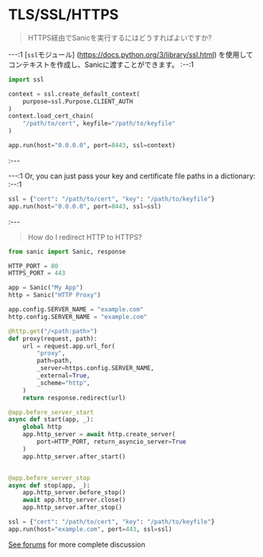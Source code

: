 # TLS/SSL/HTTPS

> HTTPS経由でSanicを実行するにはどうすればよいですか?

---:1
[`ssl`モジュール] (https://docs.python.org/3/library/ssl.html) を使用してコンテキストを作成し、Sanicに渡すことができます。
:--:1
```python
import ssl

context = ssl.create_default_context(
    purpose=ssl.Purpose.CLIENT_AUTH
)
context.load_cert_chain(
    "/path/to/cert", keyfile="/path/to/keyfile"
)

app.run(host="0.0.0.0", port=8443, ssl=context)
```
:---

---:1
Or, you can just pass your key and certificate file paths in a dictionary:
:--:1
```python
ssl = {"cert": "/path/to/cert", "key": "/path/to/keyfile"}
app.run(host="0.0.0.0", port=8443, ssl=ssl)
```
:---

> How do I redirect HTTP to HTTPS?

```python
from sanic import Sanic, response

HTTP_PORT = 80
HTTPS_PORT = 443

app = Sanic("My App")
http = Sanic("HTTP Proxy")

app.config.SERVER_NAME = "example.com"
http.config.SERVER_NAME = "example.com"

@http.get("/<path:path>")
def proxy(request, path):
    url = request.app.url_for(
        "proxy",
        path=path,
        _server=https.config.SERVER_NAME,
        _external=True,
        _scheme="http",
    )
    return response.redirect(url)

@app.before_server_start
async def start(app, _):
    global http
    app.http_server = await http.create_server(
        port=HTTP_PORT, return_asyncio_server=True
    )
    app.http_server.after_start()


@app.before_server_stop
async def stop(app, _):
    app.http_server.before_stop()
    await app.http_server.close()
    app.http_server.after_stop()

ssl = {"cert": "/path/to/cert", "key": "/path/to/keyfile"}
app.run(host="example.com", port=443, ssl=ssl)
```

[See forums](https://community.sanicframework.org/t/https-redirection-with-sanic/810) for more complete discussion
